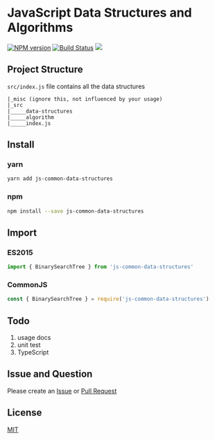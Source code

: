 # JavaScript Data Structures and Algorithms

[![NPM version][npm-image]][npm-url]
[![Build Status][travis-image]][travis-url]
![][license-url]

## Project Structure
`src/index.js` file contains all the data structures 

```
|_misc (ignore this, not influenced by your usage)
|_src 
|_____data-structures
|_____algorithm
|_____index.js
```

## Install

### yarn

```bash
yarn add js-common-data-structures
```

### npm

```bash
npm install --save js-common-data-structures
```

## Import

### ES2015

```javascript
import { BinarySearchTree } from 'js-common-data-structures'
```

### CommonJS

```javascript
const { BinarySearchTree } = require('js-common-data-structures')
```

## Todo
1. usage docs
2. unit test
3. TypeScript

## Issue and Question

Please create an [Issue](https://github.com/Sunny-Kid/Algorithm/issues) or [Pull Request](https://github.com/Sunny-Kid/Algorithm/pulls) 

## License
[MIT](https://github.com/Sunny-Kid/Algorithm/blob/master/LICENSE)

[npm-url]: https://www.npmjs.com/package/js-common-data-structures
[npm-image]: https://badge.fury.io/js/js-common-data-structures.png
[travis-image]: https://api.travis-ci.com/lSunny-Kid/Algorithm.svg?branch=master
[travis-url]: https://travis-ci.org/Sunny-Kid/Algorithm
[license-url]: https://img.shields.io/npm/l/js-common-data-structures.svg
